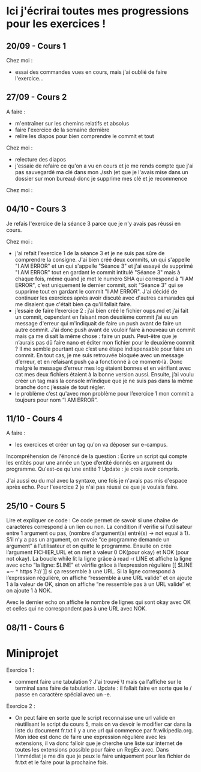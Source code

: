 # Ici j'écrirai toutes mes progressions pour les exercices !
## 20/09 -  Cours 1
Chez moi :
- essai des commandes vues en cours, mais j'ai oublié de faire l'exercice...

## 27/09 - Cours 2
A faire :
- m'entraîner sur les chemins relatifs et absolus
- faire l'exercice de la semaine dernière
- relire les diapos pour bien comprendre le commit et tout

Chez moi :
- relecture des diapos
- j'essaie de refaire ce qu'on a vu en cours et je me rends compte que j'ai pas
sauvegardé ma clé dans mon ./ssh (et que je l'avais mise dans un dossier sur mon
bureau) donc je supprime mes clé et je recommence

Chez moi :
## 04/10 - Cours 3
Je refais l'exercice de la séance 3 parce que je n'y avais pas réussi en cours.

Chez moi :
- j'ai refait l'exercice 1 de la séance 3 et je ne suis pas sûre de comprendre
la consigne. J'ai bien créé deux commits, un qui s'appelle "I AM ERROR" et un
qui s'appelle "Séance 3" et j'ai essayé de supprimé "I AM ERROR" tout en gardant
le commit intitulé "Séance 3" mais à chaque fois, même quand je met le numéro
SHA qui correspond à "I AM ERROR", c'est uniquement le dernier commit, soit
"Séance 3" qui se supprime tout en gardant le commit "I AM ERROR". J'ai
décidé de continuer les exercices après avoir discuté avec d'autres camarades
qui me disaient que c'était bien ça qu'il fallait faire.
- j’essaie de faire l’exercice 2 : j’ai bien créé le fichier oups.md et j’ai
fait un commit, cependant en faisant mon deuxième commit j’ai eu un message
d'erreur qui m'indiquait de faire un push avant de faire un autre commit.
J’ai donc push avant de vouloir faire à nouveau un commit mais ça me disait
la même chose : faire un push. Peut-être que je n’aurais pas dû faire nano
et éditer mon fichier pour le deuxième commit ? Il me semble pourtant que c’est
une étape indispensable pour faire un commit. En tout cas, je me suis retrouvée
bloquée avec un message d’erreur, et en refaisant push ça a fonctionné à ce
moment-là. Donc malgré le message d’erreur mes log étaient bonnes et en vérifiant
avec cat mes deux fichiers étaient à la bonne version aussi. Ensuite, j’ai voulu
créer un tag mais la console m’indique que je ne suis pas dans la même branche
donc j’essaie de tout régler.
- le problème c’est qu'avec mon problème pour l’exercice 1 mon commit a toujours
pour nom “I AM ERROR”.

## 11/10 - Cours 4
A faire :
- les exercices et créer un tag qu'on va déposer sur e-campus.

Incompréhension de l'énoncé de la question : Écrire un script qui compte les 
entités pour une année un type d’entité donnés en argument du programme.
Qu'est-ce qu'une entité ? Update : je crois avoir compris.

J'ai aussi eu du mal avec la syntaxe, une fois je n'avais pas mis d'espace après echo.
Pour l'exercice 2 je n'ai pas réussi ce que je voulais faire.

## 25/10 - Cours 5
Lire et expliquer ce code : 
Ce code permet de savoir si une chaîne de caractères correspond à un lien ou non.
La condition if vérifie si l’utilisateur entre 1 argument ou pas, (nombre 
d'argument(s) entré(s) → not equal à 1). S’il n’y a pas un argument, on envoie 
“ce programme demande un argument” à l’utilisateur et on quitte le programme.
Ensuite on crée l’argument FICHIER_URL et on  met à valeur 0 OK(pour okay) et NOK
(pour not okay). La boucle while lit la ligne grâce à read -r LINE et affiche la 
ligne avec echo “la ligne: $LINE” et vérifie grâce à l’expression régulière 
[[ $LINE =∼ ^ https ?:// ]] si ça ressemble à une URL. Si la ligne correspond à 
l’expression régulière, on affiche “ressemble à une URL valide” et on ajoute 1 
à la valeur de OK, sinon on affiche “ne ressemble pas à un URL valide” et on 
ajoute 1 à NOK.


Avec le dernier echo on affiche le nombre de lignes qui sont okay avec OK et 
celles qui ne correspondent pas à une URL avec NOK. 

## 08/11 - Cours 6
# Miniprojet
Exercice 1 :
- comment faire une tabulation ? J'ai trouvé \t mais ça l'affiche sur le terminal sans 
faire de tabulation.
Update : il fallait faire en sorte que le / passe en caractère spécial
avec un -e.

Exercice 2 :
- On peut faire en sorte que le script reconnaisse une url valide en réutilisant le
script du cours 5, mais on va devoir le modifier car dans la liste du document 
fr.txt il y a une url qui commence par fr.wikipedia.org. Mon idée est donc de faire
une expression régulière avec les extensions, il va donc falloir que je cherche une
liste sur internet de toutes les extensions possible pour faire un RegEx avec.
Dans l'immédiat je me dis que je peux le faire uniquement pour les fichier de
fr.txt et le faire pour la prochaine fois.


